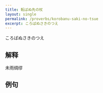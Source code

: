 ```yaml
---
title: 転ばぬ先の杖
layout: single
permalink: /proverbs/korobanu-saki-no-tsue
excerpt: ころばぬさきのつえ
---
```


ころばぬさきのつえ

## 解释

未雨绸缪

## 例句

